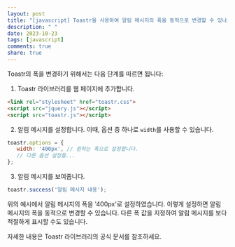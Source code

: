 ```yaml
---
layout: post
title: "[javascript] Toastr을 사용하여 알림 메시지의 폭을 동적으로 변경할 수 있나요?"
description: " "
date: 2023-10-23
tags: [javascript]
comments: true
share: true
---
```


Toastr의 폭을 변경하기 위해서는 다음 단계를 따르면 됩니다:

1. Toastr 라이브러리를 웹 페이지에 추가합니다.
```html
<link rel="stylesheet" href="toastr.css">
<script src="jquery.js"></script>
<script src="toastr.js"></script>
```
2. 알림 메시지를 설정합니다. 이때, 옵션 중 하나로 `width`를 사용할 수 있습니다.
```javascript
toastr.options = {
   width: '400px', // 원하는 폭으로 설정합니다.
   // 다른 옵션 설정들...
};
```
3. 알림 메시지를 보여줍니다.
```javascript
toastr.success('알림 메시지 내용');
```

위의 예시에서 알림 메시지의 폭을 '400px'로 설정하였습니다. 이렇게 설정하면 알림 메시지의 폭을 동적으로 변경할 수 있습니다. 다른 폭 값을 지정하여 알림 메시지를 보다 적절하게 표시할 수도 있습니다.

자세한 내용은 Toastr 라이브러리의 공식 문서를 참조하세요.
